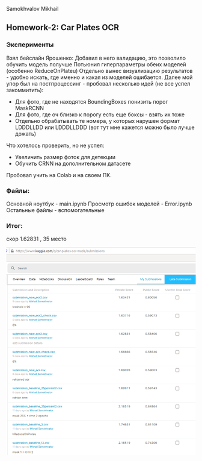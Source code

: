 Samokhvalov Mikhail
## Homework-2: Car Plates OCR

### Эксперименты
Взял бейслайн Ярошенко:
Добавил в него валидацию, это позволило обучить модель получше
Потьюнил гиперпараметры обеих моделей (особенно ReduceOnPlateu)
Отдельно вынес визуализацию результатов - удобно искать, где именно и какая из моделей ошибается.
Далее мой упор был на постпроцессинг - пробовал несколько идей (не все успел закоммитить):
 - Для фото, где не находятся BoundingBoxes понизить порог MaskRCNN
 - Для фото, где оч близко к порогу есть еще боксы - взять их тоже
 - Отдельно обрабатывать те номера, у которых нарушен формат LDDDLLDD или LDDDLLDDD (вот тут мне кажется можно было лучше дожать)
 
 Что хотелось проверить, но не успел:
 - Увеличить размер фоток для детекции
 - Обучить CRNN на дополнительном датасете

Пробовал учить на Colab и на своем ПК.

### Файлы:
Основной ноутбук - main.ipynb
Просмотр ошибок моделей - Error.ipynb
Остальные файлы - вспомогательные

### Итог:
скор 1.62831 , 35 место

![Alt text](results2.png?raw=true "results")
